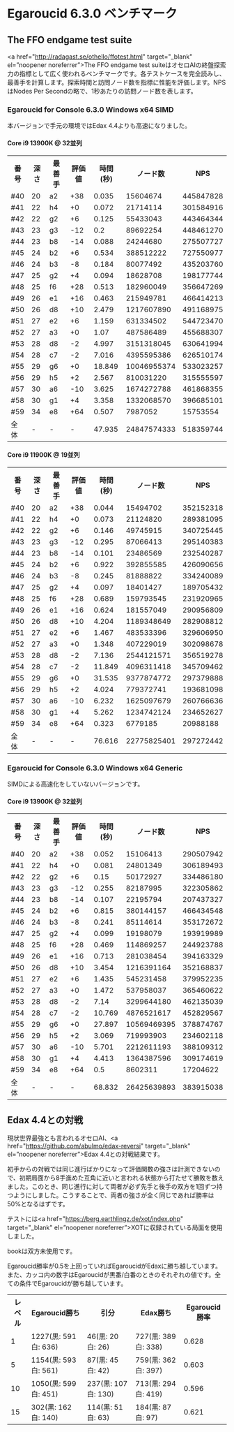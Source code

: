 # Egaroucid 6.3.0 ベンチマーク

## The FFO endgame test suite

<a href="http://radagast.se/othello/ffotest.html" target="_blank" el=”noopener noreferrer”>The FFO endgame test suite</a>はオセロAIの終盤探索力の指標として広く使われるベンチマークです。各テストケースを完全読みし、最善手を計算します。探索時間と訪問ノード数を指標に性能を評価します。NPSはNodes Per Secondの略で、1秒あたりの訪問ノード数を表します。

### Egaroucid for Console 6.3.0 Windows x64 SIMD

本バージョンで手元の環境ではEdax 4.4よりも高速になりました。


#### Core i9 13900K @ 32並列

<div class="table_wrapper"><table>
<tr>
<th>番号</th>
<th>深さ</th>
<th>最善手</th>
<th>評価値</th>
<th>時間(秒)</th>
<th>ノード数</th>
<th>NPS</th>
</tr>
<tr>
<td>#40</td>
<td>20</td>
<td>a2</td>
<td>+38</td>
<td>0.035</td>
<td>15604674</td>
<td>445847828</td>
</tr>
<tr>
<td>#41</td>
<td>22</td>
<td>h4</td>
<td>+0</td>
<td>0.072</td>
<td>21714114</td>
<td>301584916</td>
</tr>
<tr>
<td>#42</td>
<td>22</td>
<td>g2</td>
<td>+6</td>
<td>0.125</td>
<td>55433043</td>
<td>443464344</td>
</tr>
<tr>
<td>#43</td>
<td>23</td>
<td>g3</td>
<td>-12</td>
<td>0.2</td>
<td>89692254</td>
<td>448461270</td>
</tr>
<tr>
<td>#44</td>
<td>23</td>
<td>b8</td>
<td>-14</td>
<td>0.088</td>
<td>24244680</td>
<td>275507727</td>
</tr>
<tr>
<td>#45</td>
<td>24</td>
<td>b2</td>
<td>+6</td>
<td>0.534</td>
<td>388512222</td>
<td>727550977</td>
</tr>
<tr>
<td>#46</td>
<td>24</td>
<td>b3</td>
<td>-8</td>
<td>0.184</td>
<td>80077492</td>
<td>435203760</td>
</tr>
<tr>
<td>#47</td>
<td>25</td>
<td>g2</td>
<td>+4</td>
<td>0.094</td>
<td>18628708</td>
<td>198177744</td>
</tr>
<tr>
<td>#48</td>
<td>25</td>
<td>f6</td>
<td>+28</td>
<td>0.513</td>
<td>182960049</td>
<td>356647269</td>
</tr>
<tr>
<td>#49</td>
<td>26</td>
<td>e1</td>
<td>+16</td>
<td>0.463</td>
<td>215949781</td>
<td>466414213</td>
</tr>
<tr>
<td>#50</td>
<td>26</td>
<td>d8</td>
<td>+10</td>
<td>2.479</td>
<td>1217607890</td>
<td>491168975</td>
</tr>
<tr>
<td>#51</td>
<td>27</td>
<td>e2</td>
<td>+6</td>
<td>1.159</td>
<td>631334502</td>
<td>544723470</td>
</tr>
<tr>
<td>#52</td>
<td>27</td>
<td>a3</td>
<td>+0</td>
<td>1.07</td>
<td>487586489</td>
<td>455688307</td>
</tr>
<tr>
<td>#53</td>
<td>28</td>
<td>d8</td>
<td>-2</td>
<td>4.997</td>
<td>3151318045</td>
<td>630641994</td>
</tr>
<tr>
<td>#54</td>
<td>28</td>
<td>c7</td>
<td>-2</td>
<td>7.016</td>
<td>4395595386</td>
<td>626510174</td>
</tr>
<tr>
<td>#55</td>
<td>29</td>
<td>g6</td>
<td>+0</td>
<td>18.849</td>
<td>10046955374</td>
<td>533023257</td>
</tr>
<tr>
<td>#56</td>
<td>29</td>
<td>h5</td>
<td>+2</td>
<td>2.567</td>
<td>810031220</td>
<td>315555597</td>
</tr>
<tr>
<td>#57</td>
<td>30</td>
<td>a6</td>
<td>-10</td>
<td>3.625</td>
<td>1674272788</td>
<td>461868355</td>
</tr>
<tr>
<td>#58</td>
<td>30</td>
<td>g1</td>
<td>+4</td>
<td>3.358</td>
<td>1332068570</td>
<td>396685101</td>
</tr>
<tr>
<td>#59</td>
<td>34</td>
<td>e8</td>
<td>+64</td>
<td>0.507</td>
<td>7987052</td>
<td>15753554</td>
</tr>
<tr>
<td>全体</td>
<td>-</td>
<td>-</td>
<td>-</td>
<td>47.935</td>
<td>24847574333</td>
<td>518359744</td>
</tr>
    </table></div>


#### Core i9 11900K @ 19並列

<div class="table_wrapper"><table>
<tr>
<th>番号</th>
<th>深さ</th>
<th>最善手</th>
<th>評価値</th>
<th>時間(秒)</th>
<th>ノード数</th>
<th>NPS</th>
</tr>
<tr>
<td>#40</td>
<td>20</td>
<td>a2</td>
<td>+38</td>
<td>0.044</td>
<td>15494702</td>
<td>352152318</td>
</tr>
<tr>
<td>#41</td>
<td>22</td>
<td>h4</td>
<td>+0</td>
<td>0.073</td>
<td>21124820</td>
<td>289381095</td>
</tr>
<tr>
<td>#42</td>
<td>22</td>
<td>g2</td>
<td>+6</td>
<td>0.146</td>
<td>49745915</td>
<td>340725445</td>
</tr>
<tr>
<td>#43</td>
<td>23</td>
<td>g3</td>
<td>-12</td>
<td>0.295</td>
<td>87066413</td>
<td>295140383</td>
</tr>
<tr>
<td>#44</td>
<td>23</td>
<td>b8</td>
<td>-14</td>
<td>0.101</td>
<td>23486569</td>
<td>232540287</td>
</tr>
<tr>
<td>#45</td>
<td>24</td>
<td>b2</td>
<td>+6</td>
<td>0.922</td>
<td>392855585</td>
<td>426090656</td>
</tr>
<tr>
<td>#46</td>
<td>24</td>
<td>b3</td>
<td>-8</td>
<td>0.245</td>
<td>81888822</td>
<td>334240089</td>
</tr>
<tr>
<td>#47</td>
<td>25</td>
<td>g2</td>
<td>+4</td>
<td>0.097</td>
<td>18401427</td>
<td>189705432</td>
</tr>
<tr>
<td>#48</td>
<td>25</td>
<td>f6</td>
<td>+28</td>
<td>0.689</td>
<td>159793545</td>
<td>231920965</td>
</tr>
<tr>
<td>#49</td>
<td>26</td>
<td>e1</td>
<td>+16</td>
<td>0.624</td>
<td>181557049</td>
<td>290956809</td>
</tr>
<tr>
<td>#50</td>
<td>26</td>
<td>d8</td>
<td>+10</td>
<td>4.204</td>
<td>1189348649</td>
<td>282908812</td>
</tr>
<tr>
<td>#51</td>
<td>27</td>
<td>e2</td>
<td>+6</td>
<td>1.467</td>
<td>483533396</td>
<td>329606950</td>
</tr>
<tr>
<td>#52</td>
<td>27</td>
<td>a3</td>
<td>+0</td>
<td>1.348</td>
<td>407229019</td>
<td>302098678</td>
</tr>
<tr>
<td>#53</td>
<td>28</td>
<td>d8</td>
<td>-2</td>
<td>7.136</td>
<td>2544121571</td>
<td>356519278</td>
</tr>
<tr>
<td>#54</td>
<td>28</td>
<td>c7</td>
<td>-2</td>
<td>11.849</td>
<td>4096311418</td>
<td>345709462</td>
</tr>
<tr>
<td>#55</td>
<td>29</td>
<td>g6</td>
<td>+0</td>
<td>31.535</td>
<td>9377874772</td>
<td>297379888</td>
</tr>
<tr>
<td>#56</td>
<td>29</td>
<td>h5</td>
<td>+2</td>
<td>4.024</td>
<td>779372741</td>
<td>193681098</td>
</tr>
<tr>
<td>#57</td>
<td>30</td>
<td>a6</td>
<td>-10</td>
<td>6.232</td>
<td>1625097679</td>
<td>260766636</td>
</tr>
<tr>
<td>#58</td>
<td>30</td>
<td>g1</td>
<td>+4</td>
<td>5.262</td>
<td>1234742124</td>
<td>234652627</td>
</tr>
<tr>
<td>#59</td>
<td>34</td>
<td>e8</td>
<td>+64</td>
<td>0.323</td>
<td>6779185</td>
<td>20988188</td>
</tr>
<tr>
<td>全体</td>
<td>-</td>
<td>-</td>
<td>-</td>
<td>76.616</td>
<td>22775825401</td>
<td>297272442</td>
</tr>
    </table></div>


### Egaroucid for Console 6.3.0 Windows x64 Generic

SIMDによる高速化をしていないバージョンです。

#### Core i9 13900K @ 32並列

<div class="table_wrapper"><table>
<tr>
<th>番号</th>
<th>深さ</th>
<th>最善手</th>
<th>評価値</th>
<th>時間(秒)</th>
<th>ノード数</th>
<th>NPS</th>
</tr>
<tr>
<td>#40</td>
<td>20</td>
<td>a2</td>
<td>+38</td>
<td>0.052</td>
<td>15106413</td>
<td>290507942</td>
</tr>
<tr>
<td>#41</td>
<td>22</td>
<td>h4</td>
<td>+0</td>
<td>0.081</td>
<td>24801349</td>
<td>306189493</td>
</tr>
<tr>
<td>#42</td>
<td>22</td>
<td>g2</td>
<td>+6</td>
<td>0.15</td>
<td>50172927</td>
<td>334486180</td>
</tr>
<tr>
<td>#43</td>
<td>23</td>
<td>g3</td>
<td>-12</td>
<td>0.255</td>
<td>82187995</td>
<td>322305862</td>
</tr>
<tr>
<td>#44</td>
<td>23</td>
<td>b8</td>
<td>-14</td>
<td>0.107</td>
<td>22195794</td>
<td>207437327</td>
</tr>
<tr>
<td>#45</td>
<td>24</td>
<td>b2</td>
<td>+6</td>
<td>0.815</td>
<td>380144157</td>
<td>466434548</td>
</tr>
<tr>
<td>#46</td>
<td>24</td>
<td>b3</td>
<td>-8</td>
<td>0.241</td>
<td>85114614</td>
<td>353172672</td>
</tr>
<tr>
<td>#47</td>
<td>25</td>
<td>g2</td>
<td>+4</td>
<td>0.099</td>
<td>19198079</td>
<td>193919989</td>
</tr>
<tr>
<td>#48</td>
<td>25</td>
<td>f6</td>
<td>+28</td>
<td>0.469</td>
<td>114869257</td>
<td>244923788</td>
</tr>
<tr>
<td>#49</td>
<td>26</td>
<td>e1</td>
<td>+16</td>
<td>0.713</td>
<td>281038454</td>
<td>394163329</td>
</tr>
<tr>
<td>#50</td>
<td>26</td>
<td>d8</td>
<td>+10</td>
<td>3.454</td>
<td>1216391164</td>
<td>352168837</td>
</tr>
<tr>
<td>#51</td>
<td>27</td>
<td>e2</td>
<td>+6</td>
<td>1.435</td>
<td>545231458</td>
<td>379952235</td>
</tr>
<tr>
<td>#52</td>
<td>27</td>
<td>a3</td>
<td>+0</td>
<td>1.472</td>
<td>537958037</td>
<td>365460622</td>
</tr>
<tr>
<td>#53</td>
<td>28</td>
<td>d8</td>
<td>-2</td>
<td>7.14</td>
<td>3299644180</td>
<td>462135039</td>
</tr>
<tr>
<td>#54</td>
<td>28</td>
<td>c7</td>
<td>-2</td>
<td>10.769</td>
<td>4876521617</td>
<td>452829567</td>
</tr>
<tr>
<td>#55</td>
<td>29</td>
<td>g6</td>
<td>+0</td>
<td>27.897</td>
<td>10569469395</td>
<td>378874767</td>
</tr>
<tr>
<td>#56</td>
<td>29</td>
<td>h5</td>
<td>+2</td>
<td>3.069</td>
<td>719993903</td>
<td>234602118</td>
</tr>
<tr>
<td>#57</td>
<td>30</td>
<td>a6</td>
<td>-10</td>
<td>5.701</td>
<td>2212611193</td>
<td>388109312</td>
</tr>
<tr>
<td>#58</td>
<td>30</td>
<td>g1</td>
<td>+4</td>
<td>4.413</td>
<td>1364387596</td>
<td>309174619</td>
</tr>
<tr>
<td>#59</td>
<td>34</td>
<td>e8</td>
<td>+64</td>
<td>0.5</td>
<td>8602311</td>
<td>17204622</td>
</tr>
<tr>
<td>全体</td>
<td>-</td>
<td>-</td>
<td>-</td>
<td>68.832</td>
<td>26425639893</td>
<td>383915038</td>
</tr>
    </table></div>






## Edax 4.4との対戦

現状世界最強とも言われるオセロAI、<a href="https://github.com/abulmo/edax-reversi" target="_blank" el=”noopener noreferrer”>Edax 4.4</a>との対戦結果です。

初手からの対戦では同じ進行ばかりになって評価関数の強さは計測できないので、初期局面から8手進めた互角に近いと言われる状態から打たせて勝敗を数えました。このとき、同じ進行に対して両者が必ず先手と後手の双方を1回ずつ持つようにしました。こうすることで、両者の強さが全く同じであれば勝率は50%となるはずです。

テストには<a href="https://berg.earthlingz.de/xot/index.php" target="_blank" el=”noopener noreferrer”>XOT</a>に収録されている局面を使用しました。

bookは双方未使用です。

Egaroucid勝率が0.5を上回っていればEgaroucidがEdaxに勝ち越しています。また、カッコ内の数字はEgaroucidが黒番/白番のときのそれぞれの値です。全ての条件でEgaroucidが勝ち越しています。

<div class="table_wrapper"><table>
<tr>
<th>レベル</th>
<th>Egaroucid勝ち</th>
<th>引分</th>
<th>Edax勝ち</th>
<th>Egaroucid勝率</th>
</tr>
<tr>
<td>1</td>
<td>1227(黒: 591 白: 636)</td>
<td>46(黒: 20 白: 26)</td>
<td>727(黒: 389 白: 338)</td>
<td>0.628</td>
</tr>
<tr>
<td>5</td>
<td>1154(黒: 593 白: 561)</td>
<td>87(黒: 45 白: 42)</td>
<td>759(黒: 362 白: 397)</td>
<td>0.603</td>
</tr>
<tr>
<td>10</td>
<td>1050(黒: 599 白: 451)</td>
<td>237(黒: 107 白: 130)</td>
<td>713(黒: 294 白: 419)</td>
<td>0.596</td>
</tr>
<tr>
<td>15</td>
<td>302(黒: 162 白: 140)</td>
<td>114(黒: 51 白: 63)</td>
<td>184(黒: 87 白: 97)</td>
<td>0.621</td>
</tr>
    </table></div>


